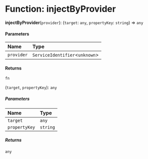 # Function: injectByProvider

**injectByProvider**(`provider`): (`target`: `any`, `propertyKey`: `string`) => `any`

#### Parameters

| Name | Type |
| :------ | :------ |
| `provider` | `ServiceIdentifier`<`unknown`> |

#### Returns

`fn`

(`target`, `propertyKey`): `any`

##### Parameters

| Name | Type |
| :------ | :------ |
| `target` | `any` |
| `propertyKey` | `string` |

##### Returns

`any`
